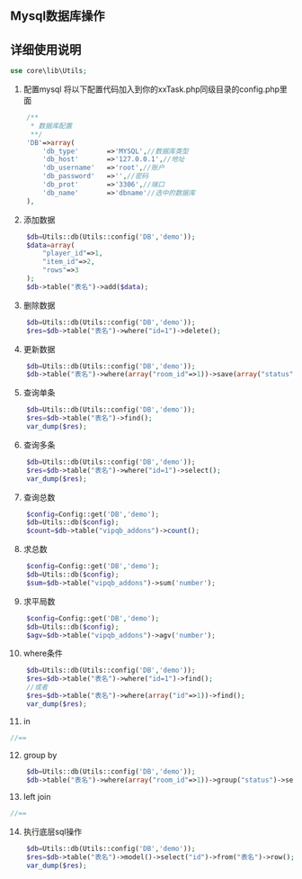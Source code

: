 ﻿## Mysql数据库操作

## 详细使用说明
```php
use core\lib\Utils;
```
1. 配置mysql 将以下配置代码加入到你的xxTask.php同级目录的config.php里面
``` php
	/**
     * 数据库配置
     **/
    'DB'=>array(
        'db_type'       =>'MYSQL',//数据库类型
        'db_host'       =>'127.0.0.1',//地址
        'db_username'   =>'root',//账户
        'db_password'   =>'',//密码
        'db_prot'       =>'3306',//端口
        'db_name'       =>'dbname'//选中的数据库
    ),
```

2. 添加数据
``` php
	$db=Utils::db(Utils::config('DB','demo'));
    $data=array(
        "player_id"=>1,
        "item_id"=>2,
        "rows"=>3
    );
    $db->table("表名")->add($data);
```

3. 删除数据
``` php
	$db=Utils::db(Utils::config('DB','demo'));
	$res=$db->table("表名")->where("id=1")->delete();
```

4. 更新数据
``` php
	$db=Utils::db(Utils::config('DB','demo'));
    $db->table("表名")->where(array("room_id"=>1))->save(array("status"=>1));
```

5. 查询单条
``` php
	$db=Utils::db(Utils::config('DB','demo'));
	$res=$db->table("表名")->find();
	var_dump($res);
```

6. 查询多条
``` php
	$db=Utils::db(Utils::config('DB','demo'));
	$res=$db->table("表名")->where("id=1")->select();
	var_dump($res);
```

7. 查询总数
``` php
	$config=Config::get('DB','demo');
	$db=Utils::db($config);
	$count=$db->table("vipqb_addons")->count();

```

8. 求总数
``` php
	$config=Config::get('DB','demo');
	$db=Utils::db($config);
	$sum=$db->table("vipqb_addons")->sum('number');

```

9. 求平局数
``` php
	$config=Config::get('DB','demo');
	$db=Utils::db($config);
	$agv=$db->table("vipqb_addons")->agv('number');

```

10. where条件
``` php
	$db=Utils::db(Utils::config('DB','demo'));
	$res=$db->table("表名")->where("id=1")->find();
	//或者
	$res=$db->table("表名")->where(array("id"=>1))->find();
	var_dump($res);
```
11. in
``` php
//==
```

12. group by
``` php
	$db=Utils::db(Utils::config('DB','demo'));
	$db->table("表名")->where(array("room_id"=>1))->group("status")->select();
```

13. left join
``` php
//==
```

14. 执行底层sql操作
``` php
	$db=Utils::db(Utils::config('DB','demo'));
	$res=$db->table("表名")->model()->select("id")->from("表名")->row();
	var_dump($res);
```
